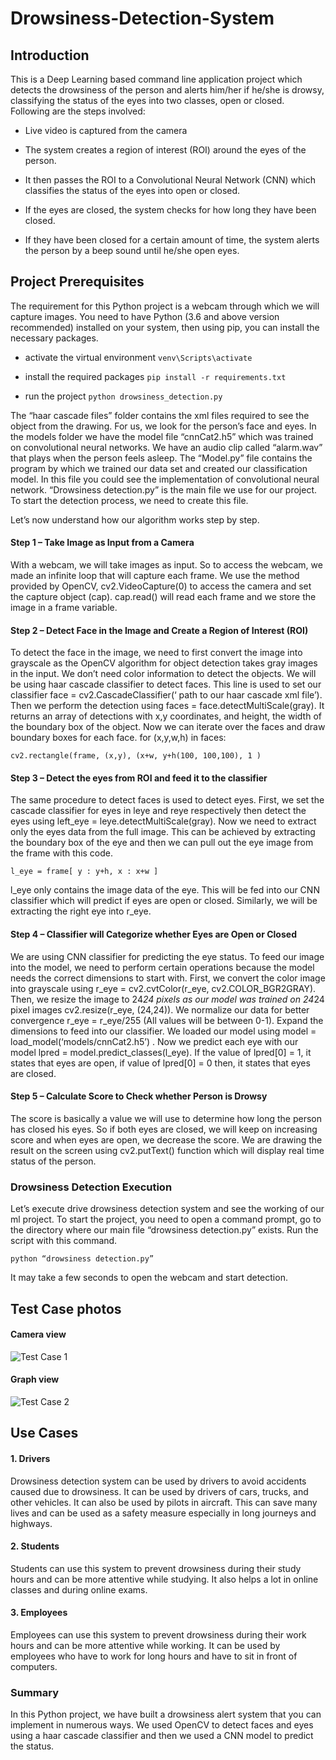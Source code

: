 # Drowsiness-Detection-System

## Introduction

This is a Deep Learning based command line application project which detects the drowsiness of the person and alerts him/her if he/she is drowsy, classifying the status of the eyes into two classes, open or closed. Following are the steps involved:
- Live video is captured from the camera

- The system creates a region of interest (ROI) around the eyes of the person.

- It then passes the ROI to a Convolutional Neural Network (CNN) which classifies the status of the eyes into open or closed.

- If the eyes are closed, the system checks for how long they have been closed.

- If they have been closed for a certain amount of time, the system alerts the person by a beep sound until he/she open eyes.


## Project Prerequisites

The requirement for this Python project is a webcam through which we will capture images. You need to have Python (3.6 and above version recommended) installed on your system, then using pip, you can install the necessary packages.

- activate the virtual environment
```venv\Scripts\activate```

- install the required packages
```pip install -r requirements.txt```

- run the project
```python drowsiness_detection.py```

The “haar cascade files” folder contains the xml files required to see the object from the drawing. For us, we look for the person’s face and eyes.
In the models folder we have the model file “cnnCat2.h5” which was trained on convolutional neural networks.
We have an audio clip called “alarm.wav” that plays when the person feels asleep.
The “Model.py” file contains the program by which we trained our data set and created our classification model. In this file you could see the implementation of convolutional neural network.
“Drowsiness detection.py” is the main file we use for our project. To start the detection process, we need to create this file.

Let’s now understand how our algorithm works step by step.

#### Step 1 – Take Image as Input from a Camera

With a webcam, we will take images as input. So to access the webcam, we made an infinite loop that will capture each frame. We use the method provided by OpenCV, cv2.VideoCapture(0) to access the camera and set the capture object (cap). cap.read() will read each frame and we store the image in a frame variable.

#### Step 2 – Detect Face in the Image and Create a Region of Interest (ROI)

To detect the face in the image, we need to first convert the image into grayscale as the OpenCV algorithm for object detection takes gray images in the input. We don’t need color information to detect the objects. We will be using haar cascade classifier to detect faces. This line is used to set our classifier face = cv2.CascadeClassifier(‘ path to our haar cascade xml file’). Then we perform the detection using faces = face.detectMultiScale(gray). It returns an array of detections with x,y coordinates, and height, the width of the boundary box of the object. Now we can iterate over the faces and draw boundary boxes for each face.
for (x,y,w,h) in faces:

```cv2.rectangle(frame, (x,y), (x+w, y+h(100, 100,100), 1 )```

#### Step 3 – Detect the eyes from ROI and feed it to the classifier

The same procedure to detect faces is used to detect eyes. First, we set the cascade classifier for eyes in leye and reye respectively then detect the eyes using left_eye = leye.detectMultiScale(gray). Now we need to extract only the eyes data from the full image. This can be achieved by extracting the boundary box of the eye and then we can pull out the eye image from the frame with this code.

```l_eye = frame[ y : y+h, x : x+w ]```

l_eye only contains the image data of the eye. This will be fed into our CNN classifier which will predict if eyes are open or closed. Similarly, we will be extracting the right eye into r_eye.

#### Step 4 – Classifier will Categorize whether Eyes are Open or Closed

We are using CNN classifier for predicting the eye status. To feed our image into the model, we need to perform certain operations because the model needs the correct dimensions to start with. First, we convert the color image into grayscale using r_eye = cv2.cvtColor(r_eye, cv2.COLOR_BGR2GRAY). Then, we resize the image to 24*24 pixels as our model was trained on 24*24 pixel images cv2.resize(r_eye, (24,24)). We normalize our data for better convergence r_eye = r_eye/255 (All values will be between 0-1). Expand the dimensions to feed into our classifier. We loaded our model using model = load_model(‘models/cnnCat2.h5’) . Now we predict each eye with our model
lpred = model.predict_classes(l_eye). If the value of lpred[0] = 1, it states that eyes are open, if value of lpred[0] = 0 then, it states that eyes are closed.

#### Step 5 – Calculate Score to Check whether Person is Drowsy

The score is basically a value we will use to determine how long the person has closed his eyes. So if both eyes are closed, we will keep on increasing score and when eyes are open, we decrease the score. We are drawing the result on the screen using cv2.putText() function which will display real time status of the person.

### Drowsiness Detection Execution

Let’s execute drive drowsiness detection system and see the working of our ml project. To start the project, you need to open a command prompt, go to the directory where our main file “drowsiness detection.py” exists. Run the script with this command.

```python “drowsiness detection.py”```

It may take a few seconds to open the webcam and start detection.

## Test Case photos
#### Camera view
![Test Case 1](image.jpg)

#### Graph view
![Test Case 2](eye_status_and_fps_graph.jpg)

## Use Cases
#### 1. Drivers

Drowsiness detection system can be used by drivers to avoid accidents caused due to drowsiness. It can be used by drivers of cars, trucks, and other vehicles. It can also be used by pilots in aircraft. This can save many lives and can be used as a safety measure especially in long journeys and highways.

#### 2. Students

Students can use this system to prevent drowsiness during their study hours and can be more attentive while studying. It also helps a lot in online classes and during online exams.

#### 3. Employees

Employees can use this system to prevent drowsiness during their work hours and can be more attentive while working. It can be used by employees who have to work for long hours and have to sit in front of computers.



### Summary

In this Python project, we have built a drowsiness alert system that you can implement in numerous ways. We used OpenCV to detect faces and eyes using a haar cascade classifier and then we used a CNN model to predict the status.
